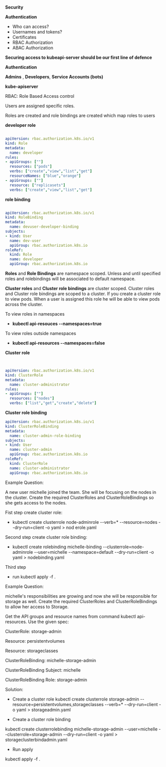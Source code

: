 **Security**

**Authentication**

- Who can access?
- Usernames and tokens?
- Certificates
- RBAC Authorization
- ABAC Authorization


**Securing access to kubeapi-server should be our first line of defence**

**Authentication**

**Admins** , **Developers**, **Service Accounts (bots)**

**kube-apiserver**

RBAC: Role Based Access control

Users are assigned specific roles.

Roles are created and role bindings are created which map roles to users

**developer role**

```yaml

apiVersion: rbac.authorization.k8s.io/v1
kind: Role
metadata:
  name: developer
rules:
- apiGroups: [""]
  resources: ["pods"]
  verbs: ["create","view","list","get"]
  resourceNames: ["blue","orange"]
- apiGroups: [""]
  resource: ["replicasets"]
  verbs: ["create","view","list","get"]

```
**role binding**

```yaml

apiVersion: rbac.authorization.k8s.io/v1
kind: RoleBinding
metadata:
  name: devuser-developer-binding
subjects:
- kind: User
  name: dev-user
  apiGroup: rbac.authorization.k8s.io
roleRef:
  kind: Role
  name: developer
  apiGroup: rbac.authorization.k8s.io


```

**Roles** and **Role Bindings** are namespace scoped.
Unless and until specified roles and rolebindings will be associated to default namespace.

**Cluster roles** and **Cluster role bindings** are cluster scoped.
Cluster roles and Cluster role bindings are scoped to a cluster. If you create a cluster role to view pods. When a user is assigned this role he will be able to view pods across the cluster.

To view roles in namespaces

- **kubectl api-resouces --namespaces=true**

To view roles outside namespaces

- **kubectl api-resources --namespaces=false**


**Cluster role**

```yaml


apiVersion: rbac.authorization.k8s.io/v1
kind: ClusterRole
metadata:
  name: cluster-administrator
rules:
- apiGroups: [""]
  resources: ["nodes"]
  verbs: ["list","get","create","delete"]

```

**Cluster role binding**
```yaml
apiVersion: rbac.authorization.k8s.io/v1
kind: ClusterRoleBinding
metadata:
  name: cluster-admin-role-binding
subjects:
- kind: User
  name: cluster-admin
  apiGroup: rbac.authorization.k8s.io
roleRef:
  kind: ClusterRole
  name: cluster-administrator
  apiGroup: rbac.authorization.k8s.io

```

Example Question:

A new user michelle joined the team. She will be focusing on the nodes in the cluster. Create the required ClusterRoles and ClusterRoleBindings so she gets access to the nodes.


Fist step create cluster role:

- kubectl create clusterrole node-adminrole --verb=* --resource=nodes --dry-run=client -o yaml > nod
erole.yaml

Second step create cluster role binding:

- kubectl create rolebinding michelle-binding --clusterrole=node-adminrole --user=michelle --namespace=default --dry-run=client -o yaml > nodebinding.yaml

Third step

- run kubectl apply -f .

Example Question:


michelle's responsibilities are growing and now she will be responsible for storage as well. Create the required ClusterRoles and ClusterRoleBindings to allow her access to Storage.


Get the API groups and resource names from command kubectl api-resources. Use the given spec:



ClusterRole: storage-admin

Resource: persistentvolumes

Resource: storageclasses

ClusterRoleBinding: michelle-storage-admin

ClusterRoleBinding Subject: michelle

ClusterRoleBinding Role: storage-admin




Solution:

- Create a cluster role
kubectl create clusterrole storage-admin --resource=persistentvolumes,storageclasses --verb=* --dry-run=client -o yaml > storageadmin.yaml

- Create a cluster role binding

kubectl create clusterrolebinding michelle-storage-admin --user=michelle --clusterrole=storage-admin --dry-run=client -o yaml > storageclusterbindadmin.yaml

- Run apply

kubectl apply -f .
